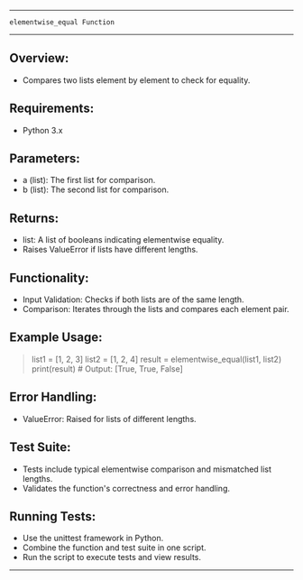 ---------------------------------------------------------------
    elementwise_equal Function
---------------------------------------------------------------

Overview:
---------
- Compares two lists element by element to check for equality.

Requirements:
-------------
- Python 3.x

Parameters:
-----------
- a (list): The first list for comparison.
- b (list): The second list for comparison.

Returns:
--------
- list: A list of booleans indicating elementwise equality.
- Raises ValueError if lists have different lengths.

Functionality:
--------------
- Input Validation: Checks if both lists are of the same length.
- Comparison: Iterates through the lists and compares each element pair.

Example Usage:
--------------
> list1 = [1, 2, 3]
> list2 = [1, 2, 4]
> result = elementwise_equal(list1, list2)
> print(result)  # Output: [True, True, False]

Error Handling:
---------------
- ValueError: Raised for lists of different lengths.

Test Suite:
-----------
- Tests include typical elementwise comparison and mismatched list lengths.
- Validates the function's correctness and error handling.

Running Tests:
--------------
- Use the unittest framework in Python.
- Combine the function and test suite in one script.
- Run the script to execute tests and view results.

---------------------------------------------------------------
